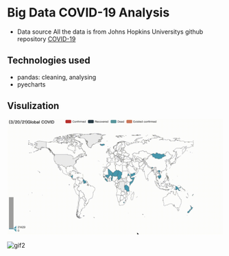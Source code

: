 # Big Data COVID-19 Analysis

- Data source 
All the data is from Johns Hopkins Universitys github repository [COVID-19](https://github.com/CSSEGISandData/COVID-19/tree/master/csse_covid_19_data/csse_covid_19_time_series) 

## Technologies used 
- pandas: cleaning, analysing 
- pyecharts

## Visulization

![gif1](gif/gif1.gif)

![gif2](gif/gif2/gif)

